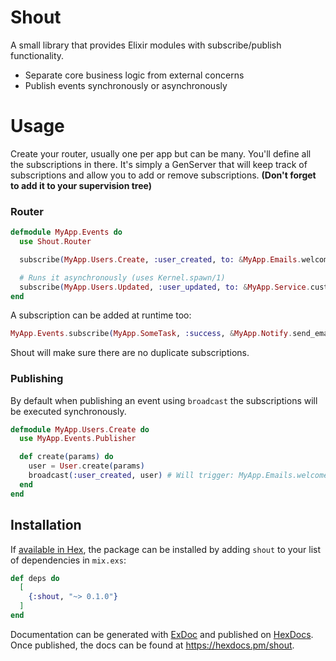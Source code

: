 # Shout
  A small library that provides Elixir modules with subscribe/publish functionality.
  - Separate core business logic from external concerns
  - Publish events synchronously or asynchronously

  # Usage

  Create your router, usually one per app but can be many. You'll define all the subscriptions in there. It's simply a GenServer that will keep track of subscriptions and allow you to add or remove subscriptions. **(Don't forget to add it to your supervision tree)**

  ### Router
  ```elixir
  defmodule MyApp.Events do
    use Shout.Router

    subscribe(MyApp.Users.Create, :user_created, to: &MyApp.Emails.welcome_email/1)

    # Runs it asynchronously (uses Kernel.spawn/1)
    subscribe(MyApp.Users.Updated, :user_updated, to: &MyApp.Service.custom_task/1, asnyc: true)
  end
  ```
  A subscription can be added at runtime too:
  ```elixir
  MyApp.Events.subscribe(MyApp.SomeTask, :success, &MyApp.Notify.send_email/1)
  ```
  Shout will make sure there are no duplicate subscriptions.

  ### Publishing
  By default when publishing an event using `broadcast` the subscriptions will be executed synchronously.
  ```elixir
  defmodule MyApp.Users.Create do
    use MyApp.Events.Publisher

    def create(params) do
      user = User.create(params)
      broadcast(:user_created, user) # Will trigger: MyApp.Emails.welcome_email/1
    end
  end
  ```

## Installation

If [available in Hex](https://hex.pm/docs/publish), the package can be installed
by adding `shout` to your list of dependencies in `mix.exs`:

```elixir
def deps do
  [
    {:shout, "~> 0.1.0"}
  ]
end
```

Documentation can be generated with [ExDoc](https://github.com/elixir-lang/ex_doc)
and published on [HexDocs](https://hexdocs.pm). Once published, the docs can
be found at <https://hexdocs.pm/shout>.

